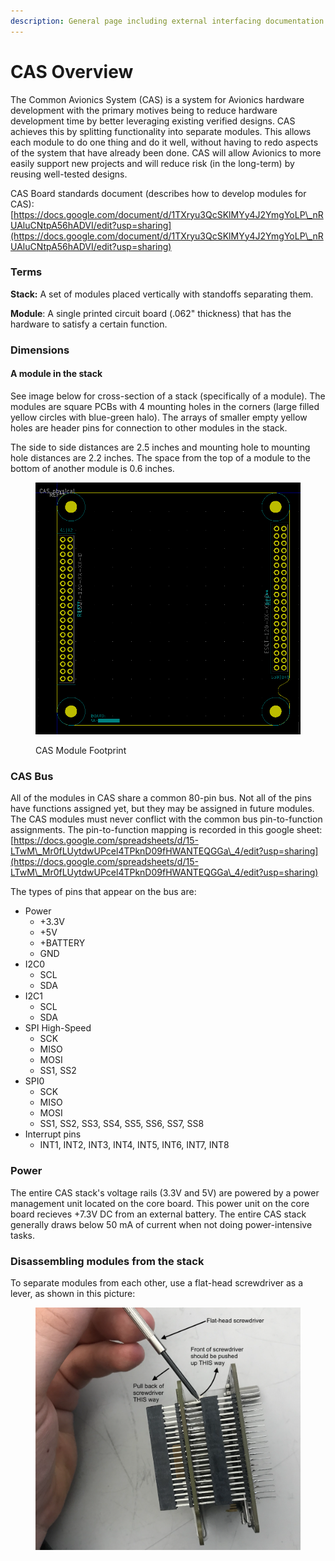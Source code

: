```yaml
---
description: General page including external interfacing documentation.
---
```


# CAS Overview

The Common Avionics System (CAS) is a system for Avionics hardware development with the primary motives being to reduce hardware development time by better leveraging existing verified designs. CAS achieves this by splitting functionality into separate modules. This allows each module to do one thing and do it well, without having to redo aspects of the system that have already been done. CAS will allow Avionics to more easily support new projects and will reduce risk (in the long-term) by reusing well-tested designs.

CAS Board standards document (describes how to develop modules for CAS): [https://docs.google.com/document/d/1TXryu3QcSKlMYy4J2YmgYoLP\_nRUAluCNtpA56hADVI/edit?usp=sharing](https://docs.google.com/document/d/1TXryu3QcSKlMYy4J2YmgYoLP\_nRUAluCNtpA56hADVI/edit?usp=sharing)

### Terms

**Stack:** A set of modules placed vertically with standoffs separating them.

**Module**: A single printed circuit board (.062" thickness) that has the hardware to satisfy a certain function.

### Dimensions

#### A module in the stack

See image below for cross-section of a stack (specifically of a module). The modules are square PCBs with 4 mounting holes in the corners (large filled yellow circles with blue-green halo). The arrays of smaller empty yellow holes are header pins for connection to other modules in the stack.

The side to side distances are 2.5 inches and mounting hole to mounting hole distances are 2.2 inches. The space from the top of a module to the bottom of another module is 0.6 inches.

<figure><img src="../../.gitbook/assets/CAS_Dimensions.png" alt=""><figcaption><p>CAS Module Footprint</p></figcaption></figure>

### CAS Bus

All of the modules in CAS share a common 80-pin bus. Not all of the pins have functions assigned yet, but they may be assigned in future modules. The CAS modules must never conflict with the common bus pin-to-function assignments. The pin-to-function mapping is recorded in this google sheet: [https://docs.google.com/spreadsheets/d/15-LTwM\_Mr0fLUytdwUPcel4TPknD09fHWANTEQGGa\_4/edit?usp=sharing](https://docs.google.com/spreadsheets/d/15-LTwM\_Mr0fLUytdwUPcel4TPknD09fHWANTEQGGa\_4/edit?usp=sharing)

The types of pins that appear on the bus are:

* Power
  * \+3.3V
  * \+5V
  * \+BATTERY
  * GND
* I2C0
  * SCL
  * SDA
* I2C1
  * SCL
  * SDA
* SPI High-Speed
  * SCK
  * MISO
  * MOSI
  * SS1, SS2
* SPI0
  * SCK
  * MISO
  * MOSI
  * SS1, SS2, SS3, SS4, SS5, SS6, SS7, SS8
* Interrupt pins
  * INT1, INT2, INT3, INT4, INT5, INT6, INT7, INT8

### Power

The entire CAS stack's voltage rails (3.3V and 5V) are powered by a power management unit located on the core board. This power unit on the core board recieves +7.3V DC from an external battery. The entire CAS stack generally draws below 50 mA of current when not doing power-intensive tasks.&#x20;

### Disassembling modules from the stack

To separate modules from each other, use a flat-head screwdriver as a lever, as shown in this picture:

<figure><img src="../../.gitbook/assets/tips-separating-cas-boards.png" alt=""><figcaption></figcaption></figure>
